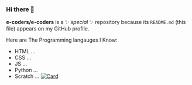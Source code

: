 ### Hi there 👋

**e-coders/e-coders** is a ✨ _special_ ✨ repository because its `README.md` (this file) appears on my GitHub profile.

Here are The Programming langauges I Know:

- HTML ...
- CSS ...
- JS ...
- Python ...
- Scratch ...
[![Card](https://github.com/e-coders/e-coders/blob/4e96ab596c7dcad7475490f62a484e063cefcb08/card.svg)](https://github.com/e-coders/e-coders/blob/4e96ab596c7dcad7475490f62a484e063cefcb08/card.svg)
